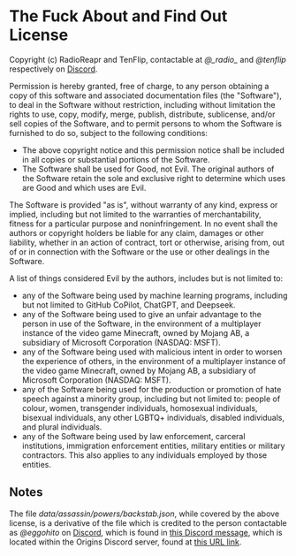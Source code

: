 # The Fuck About and Find Out License

Copyright (c) RadioReapr and TenFlip, contactable at _@\_radio\__ and _@tenflip_ respectively on [Discord](https://discord.com/).

Permission is hereby granted, free of charge, to any person obtaining a copy of this software and associated documentation files (the "Software"), to deal in the Software without restriction, including without limitation the rights to use, copy, modify, merge, publish, distribute, sublicense, and/or sell copies of the Software, and to permit persons to whom the Software is furnished to do so, subject to the following conditions:

- The above copyright notice and this permission notice shall be included in all copies or substantial portions of the Software.
- The Software shall be used for Good, not Evil. The original authors of the Software retain the sole and exclusive right to determine which uses are Good and which uses are Evil.

The Software is provided "as is", without warranty of any kind, express or implied, including but not limited to the warranties of merchantability, fitness for a particular purpose and noninfringement. In no event shall the authors or copyright holders be liable for any claim, damages or other liability, whether in an action of contract, tort or otherwise, arising from, out of or in connection with the Software or the use or other dealings in the Software.

A list of things considered Evil by the authors, includes but is not limited to:
- any of the Software being used by machine learning programs, including but not limited to GitHub CoPilot, ChatGPT, and Deepseek.
- any of the Software being used to give an unfair advantage to the person in use of the Software, in the environment of a multiplayer instance of the video game Minecraft, owned by Mojang AB, a subsidiary of Microsoft Corporation (NASDAQ: MSFT).
- any of the Software being used with malicious intent in order to worsen the experience of others, in the environment of a multiplayer instance of the video game Minecraft, owned by Mojang AB, a subsidiary of Microsoft Corporation (NASDAQ: MSFT).
- any of the Software being used for the production or promotion of hate speech against a minority group, including but not limited to: people of colour, women, transgender individuals, homosexual individuals, bisexual individuals, any other LGBTQ+ individuals, disabled individuals, and plural individuals.
- any of the Software being used by law enforcement, carceral institutions, immigration enforcement entities, military entities or military contractors. This also applies to any individuals employed by those entities.

## Notes

The file _data/assassin/powers/backstab.json_, while covered by the above license, is a derivative of the file which is credited to the person contactable as _@eggohito_ on [Discord](https://discord.com/), which is found in [this Discord message](https://discord.com/channels/734127708488859831/825449766384828476/910427207095181324), which is located within the Origins Discord server, found at [this URL link](https://discord.gg/VdGgwXwWNa).
